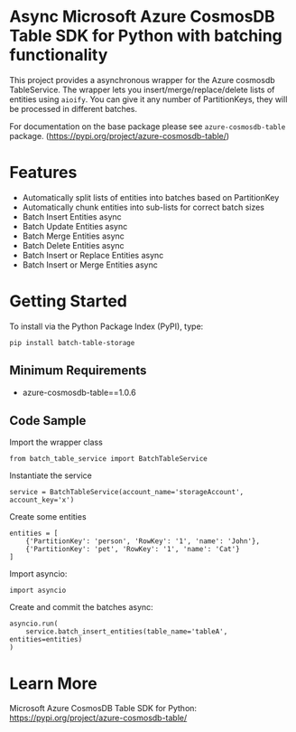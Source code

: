Async Microsoft Azure CosmosDB Table SDK for Python with batching functionality
=========================================================================

This project provides a asynchronous wrapper for the Azure cosmosdb TableService.
The wrapper lets you insert/merge/replace/delete lists of entities using `aioify`.
You can give it any number of PartitionKeys, they will be processed in different batches.
 
For documentation on the base package please see `azure-cosmosdb-table` package. (https://pypi.org/project/azure-cosmosdb-table/)

Features
========

-  Automatically split lists of entities into batches based on PartitionKey
-  Automatically chunk entities into sub-lists for correct batch sizes
-  Batch Insert Entities async
-  Batch Update Entities async
-  Batch Merge Entities async
-  Batch Delete Entities async
-  Batch Insert or Replace Entities async
-  Batch Insert or Merge Entities async
   
Getting Started
===============

To install via the Python Package Index (PyPI), type:


    pip install batch-table-storage
    
Minimum Requirements
--------------------

-  azure-cosmosdb-table==1.0.6


Code Sample
-----------

Import the wrapper class

    from batch_table_service import BatchTableService

Instantiate the service
 
    service = BatchTableService(account_name='storageAccount', account_key='x')
  
Create some entities
  
    entities = [
        {'PartitionKey': 'person', 'RowKey': '1', 'name': 'John'},
        {'PartitionKey': 'pet', 'RowKey': '1', 'name': 'Cat'}
    ]

Import asyncio:
   
    import asyncio

Create and commit the batches async:
   
    asyncio.run(
        service.batch_insert_entities(table_name='tableA', entities=entities)
    )


Learn More
==========
Microsoft Azure CosmosDB Table SDK for Python: https://pypi.org/project/azure-cosmosdb-table/